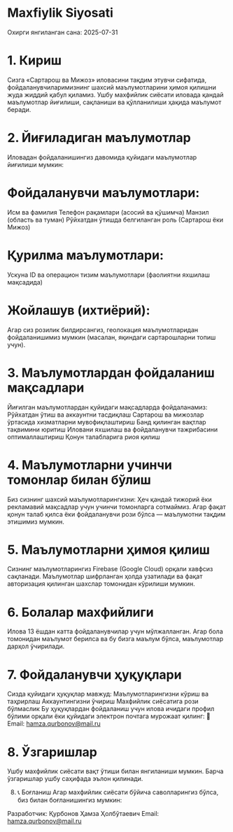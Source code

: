 # Maxfiylik Siyosati
Охирги янгиланган сана: 2025-07-31
# 1. Кириш
Сизга «Сартарош ва Мижоз» иловасини тақдим этувчи сифатида, фойдаланувчиларимизнинг шахсий маълумотларини ҳимоя қилишни жуда жиддий қабул қиламиз. Ушбу махфийлик сиёсати иловада қандай маълумотлар йиғилиши, сақланиши ва қўлланилиши ҳақида маълумот беради.
# 2. Йиғиладиган маълумотлар
Иловадан фойдаланишингиз давомида қуйидаги маълумотлар йиғилиши мумкин:

# Фойдаланувчи маълумотлари:
Исм ва фамилия
Телефон рақамлари (асосий ва қўшимча)
Манзил (область ва туман)
Рўйхатдан ўтишда белгиланган роль (Сартарош ёки Мижоз)

# Қурилма маълумотлари:
Ускуна ID ва операцион тизим маълумотлари (фаолиятни яхшилаш мақсадида)

# Жойлашув (ихтиёрий):
Агар сиз розилик билдирсангиз, геолокация маълумотларидан фойдаланишимиз мумкин (масалан, яқиндаги сартарошларни топиш учун).

# 3. Маълумотлардан фойдаланиш мақсадлари
Йиғилган маълумотлардан қуйидаги мақсадларда фойдаланамиз:
Рўйхатдан ўтиш ва аккаунтни тасдиқлаш
Сартарош ва мижозлар ўртасида хизматларни мувофиқлаштириш
Банд қилинган вақтлар тақвимини юритиш
Иловани яхшилаш ва фойдаланувчи тажрибасини оптималлаштириш
Қонун талабларига риоя қилиш

# 4. Маълумотларни учинчи томонлар билан бўлиш
Биз сизнинг шахсий маълумотларингизни:
Ҳеч қандай тижорий ёки рекламавий мақсадлар учун учинчи томонларга сотмаймиз.
Агар фақат қонун талаб қилса ёки фойдаланувчи рози бўлса — маълумотни тақдим этишимиз мумкин.

# 5. Маълумотларни ҳимоя қилиш
Сизнинг маълумотларингиз Firebase (Google Cloud) орқали хавфсиз сақланади. Маълумотлар шифрланган ҳолда узатилади ва фақат авторизация қилинган шахслар томонидан кўрилиши мумкин.

# 6. Болалар махфийлиги
Илова 13 ёшдан катта фойдаланувчилар учун мўлжалланган. Агар бола томонидан маълумот берилса ва бу бизга маълум бўлса, маълумотлар дарҳол ўчирилади.

# 7.  Фойдаланувчи ҳуқуқлари
Сизда қуйидаги ҳуқуқлар мавжуд:
Маълумотларингизни кўриш ва таҳрирлаш
Аккаунтингизни ўчириш
Махфийлик сиёсатига рози бўлмаслик
Бу ҳуқуқлардан фойдаланиш учун илова ичидаги профил бўлими орқали ёки қуйидаги электрон почтага мурожаат қилинг:
📧 Email: hamza.qurbonov@mail.ru

# 8. Ўзгаришлар
Ушбу махфийлик сиёсати вақт ўтиши билан янгиланиши мумкин. Барча ўзгаришлар ушбу саҳифада эълон қилинади.

8. 📞 Боғланиш
Агар махфийлик сиёсати бўйича саволларингиз бўлса, биз билан боғланишингиз мумкин:

Разработчик: Қурбонов Ҳамза Ҳолбўтаевич
Email: hamza.qurbonov@mail.ru

